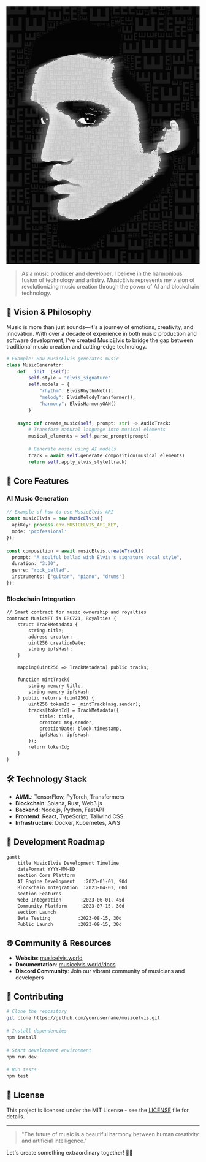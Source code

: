 
<div align="center">
  <img src="Logo.jpeg" alt="MusicElvis Logo">
</div>

> As a music producer and developer, I believe in the harmonious fusion of technology and artistry. MusicElvis represents my vision of revolutionizing music creation through the power of AI and blockchain technology.

## 🎵 Vision & Philosophy

Music is more than just sounds—it's a journey of emotions, creativity, and innovation. With over a decade of experience in both music production and software development, I've created MusicElvis to bridge the gap between traditional music creation and cutting-edge technology.

```python
# Example: How MusicElvis generates music
class MusicGenerator:
    def __init__(self):
        self.style = "elvis_signature"
        self.models = {
            "rhythm": ElvisRhythmNet(),
            "melody": ElvisMelodyTransformer(),
            "harmony": ElvisHarmonyGAN()
        }
    
    async def create_music(self, prompt: str) -> AudioTrack:
        # Transform natural language into musical elements
        musical_elements = self.parse_prompt(prompt)
        
        # Generate music using AI models
        track = await self.generate_composition(musical_elements)
        return self.apply_elvis_style(track)
```

## 🚀 Core Features

### AI Music Generation
```typescript
// Example of how to use MusicElvis API
const musicElvis = new MusicElvis({
  apiKey: process.env.MUSICELVIS_API_KEY,
  mode: 'professional'
});

const composition = await musicElvis.createTrack({
  prompt: "A soulful ballad with Elvis's signature vocal style",
  duration: "3:30",
  genre: "rock_ballad",
  instruments: ["guitar", "piano", "drums"]
});
```

### Blockchain Integration
```solidity
// Smart contract for music ownership and royalties
contract MusicNFT is ERC721, Royalties {
    struct TrackMetadata {
        string title;
        address creator;
        uint256 creationDate;
        string ipfsHash;
    }
    
    mapping(uint256 => TrackMetadata) public tracks;
    
    function mintTrack(
        string memory title,
        string memory ipfsHash
    ) public returns (uint256) {
        uint256 tokenId = _mintTrack(msg.sender);
        tracks[tokenId] = TrackMetadata({
            title: title,
            creator: msg.sender,
            creationDate: block.timestamp,
            ipfsHash: ipfsHash
        });
        return tokenId;
    }
}
```

## 🛠️ Technology Stack

- **AI/ML**: TensorFlow, PyTorch, Transformers
- **Blockchain**: Solana, Rust, Web3.js
- **Backend**: Node.js, Python, FastAPI
- **Frontend**: React, TypeScript, Tailwind CSS
- **Infrastructure**: Docker, Kubernetes, AWS

## 🎯 Development Roadmap

```mermaid
gantt
    title MusicElvis Development Timeline
    dateFormat YYYY-MM-DD
    section Core Platform
    AI Engine Development   :2023-01-01, 90d
    Blockchain Integration  :2023-04-01, 60d
    section Features
    Web3 Integration       :2023-06-01, 45d
    Community Platform     :2023-07-15, 30d
    section Launch
    Beta Testing          :2023-08-15, 30d
    Public Launch         :2023-09-15, 30d
```

## 🌐 Community & Resources

- **Website**: [musicelvis.world](https://musicelvis.world)
- **Documentation**: [musicelvis.world/docs](https://musicelvis.world/docs)
- **Discord Community**: Join our vibrant community of musicians and developers

## 🤝 Contributing

```bash
# Clone the repository
git clone https://github.com/yourusername/musicelvis.git

# Install dependencies
npm install

# Start development environment
npm run dev

# Run tests
npm test
```

## 📄 License

This project is licensed under the MIT License - see the [LICENSE](LICENSE) file for details.

---

> "The future of music is a beautiful harmony between human creativity and artificial intelligence."

Let's create something extraordinary together! 🎸✨